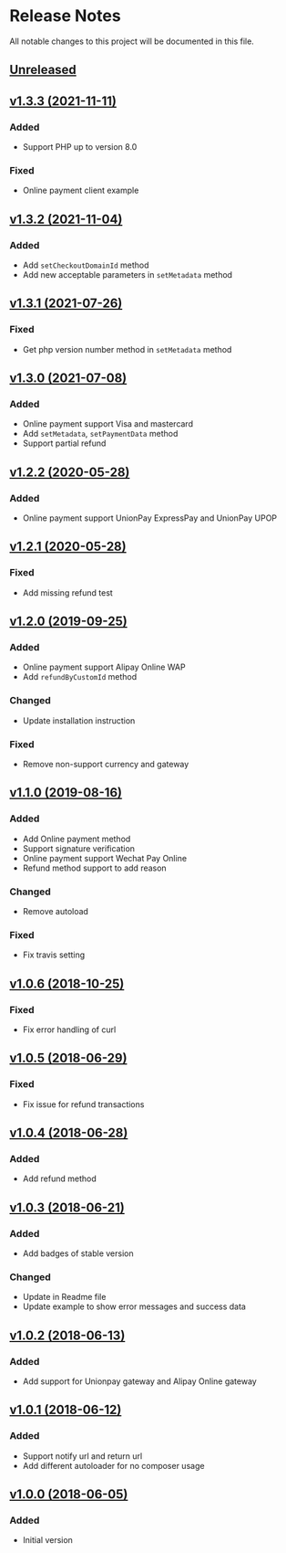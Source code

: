 # Release Notes

All notable changes to this project will be documented in this file.

## [Unreleased](https://github.com/yedpay/php-library/compare/1.3.3...HEAD)

## [v1.3.3 (2021-11-11)](https://github.com/yedpay/php-library/compare/1.3.2...1.3.3)

### Added
- Support PHP up to version 8.0

### Fixed
- Online payment client example

## [v1.3.2 (2021-11-04)](https://github.com/yedpay/php-library/compare/1.3.1...1.3.2)

### Added
- Add `setCheckoutDomainId` method
- Add new acceptable parameters in `setMetadata` method

## [v1.3.1 (2021-07-26)](https://github.com/yedpay/php-library/compare/1.3.0...1.3.1)

### Fixed
- Get php version number method in `setMetadata` method

## [v1.3.0 (2021-07-08)](https://github.com/yedpay/php-library/compare/1.2.2...1.3.0)

### Added
- Online payment support Visa and mastercard
- Add `setMetadata`, `setPaymentData` method
- Support partial refund

## [v1.2.2 (2020-05-28)](https://github.com/yedpay/php-library/compare/1.2.1...1.2.2)

### Added
- Online payment support UnionPay ExpressPay and UnionPay UPOP

## [v1.2.1 (2020-05-28)](https://github.com/yedpay/php-library/compare/1.2.0...1.2.1)

### Fixed
- Add missing refund test

## [v1.2.0 (2019-09-25)](https://github.com/yedpay/php-library/compare/1.1.0...1.2.0)

### Added
- Online payment support Alipay Online WAP
- Add `refundByCustomId` method

### Changed
- Update installation instruction

### Fixed
- Remove non-support currency and gateway

## [v1.1.0 (2019-08-16)](https://github.com/yedpay/php-library/compare/1.0.6...1.1.0)

### Added
- Add Online payment method
- Support signature verification
- Online payment support Wechat Pay Online
- Refund method support to add reason

### Changed
- Remove autoload

### Fixed
- Fix travis setting

## [v1.0.6 (2018-10-25)](https://github.com/yedpay/php-library/compare/1.0.5...1.0.6)

### Fixed
- Fix error handling of curl

## [v1.0.5 (2018-06-29)](https://github.com/yedpay/php-library/compare/1.0.4...1.0.5)

### Fixed
- Fix issue for refund transactions

## [v1.0.4 (2018-06-28)](https://github.com/yedpay/php-library/compare/1.0.3...1.0.4)

### Added
- Add refund method

## [v1.0.3 (2018-06-21)](https://github.com/yedpay/php-library/compare/1.0.2...1.0.3)

### Added
- Add badges of stable version

### Changed
- Update in Readme file
- Update example to show error messages and success data

## [v1.0.2 (2018-06-13)](https://github.com/yedpay/php-library/compare/1.0.1...1.0.2)

### Added
- Add support for Unionpay gateway and Alipay Online gateway

## [v1.0.1 (2018-06-12)](https://github.com/yedpay/php-library/compare/1.0.0...1.0.1)

### Added
- Support notify url and return url
- Add different autoloader for no composer usage

## [v1.0.0 (2018-06-05)](https://github.com/yedpay/php-library/releases/tag/1.0.0)

### Added
- Initial version